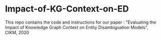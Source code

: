 # Impact-of-KG-Context-on-ED
This repo contains the code and instructions for our paper : "Evaluating the Impact of Knowledge Graph Context on Entity Disambiguation Models", CIKM, 2020
